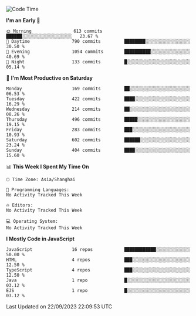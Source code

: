 <!--START_SECTION:waka-->
![Code Time](http://img.shields.io/badge/Code%20Time-2%2C685%20hrs%204%20mins-blue)

**I'm an Early 🐤** 

```text
🌞 Morning                613 commits         ██████░░░░░░░░░░░░░░░░░░░   23.67 % 
🌆 Daytime                790 commits         ████████░░░░░░░░░░░░░░░░░   30.50 % 
🌃 Evening                1054 commits        ██████████░░░░░░░░░░░░░░░   40.69 % 
🌙 Night                  133 commits         █░░░░░░░░░░░░░░░░░░░░░░░░   05.14 % 
```
📅 **I'm Most Productive on Saturday** 

```text
Monday                   169 commits         ██░░░░░░░░░░░░░░░░░░░░░░░   06.53 % 
Tuesday                  422 commits         ████░░░░░░░░░░░░░░░░░░░░░   16.29 % 
Wednesday                214 commits         ██░░░░░░░░░░░░░░░░░░░░░░░   08.26 % 
Thursday                 496 commits         █████░░░░░░░░░░░░░░░░░░░░   19.15 % 
Friday                   283 commits         ███░░░░░░░░░░░░░░░░░░░░░░   10.93 % 
Saturday                 602 commits         ██████░░░░░░░░░░░░░░░░░░░   23.24 % 
Sunday                   404 commits         ████░░░░░░░░░░░░░░░░░░░░░   15.60 % 
```


📊 **This Week I Spent My Time On** 

```text
🕑︎ Time Zone: Asia/Shanghai

💬 Programming Languages: 
No Activity Tracked This Week

🔥 Editors: 
No Activity Tracked This Week

💻 Operating System: 
No Activity Tracked This Week
```

**I Mostly Code in JavaScript** 

```text
JavaScript               16 repos            ████████████░░░░░░░░░░░░░   50.00 % 
HTML                     4 repos             ███░░░░░░░░░░░░░░░░░░░░░░   12.50 % 
TypeScript               4 repos             ███░░░░░░░░░░░░░░░░░░░░░░   12.50 % 
Java                     1 repo              █░░░░░░░░░░░░░░░░░░░░░░░░   03.12 % 
EJS                      1 repo              █░░░░░░░░░░░░░░░░░░░░░░░░   03.12 % 
```




 Last Updated on 22/09/2023 22:09:53 UTC
<!--END_SECTION:waka-->

<!--
**likaiqiang/likaiqiang** is a ✨ _special_ ✨ repository because its `README.md` (this file) appears on your GitHub profile.

Here are some ideas to get you started:

- 🔭 I’m currently working on ...
- 🌱 I’m currently learning ...
- 👯 I’m looking to collaborate on ...
- 🤔 I’m looking for help with ...
- 💬 Ask me about ...
- 📫 How to reach me: ...
- 😄 Pronouns: ...
- ⚡ Fun fact: ...
-->
